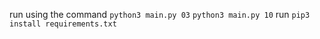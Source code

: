 run using the command 
`python3 main.py 03`
`python3 main.py 10`
run `pip3 install requirements.txt`